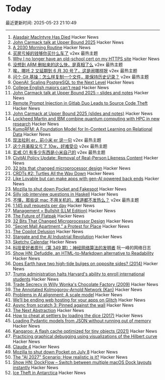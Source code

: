 # Today

最近更新时间: 2025-05-23 21:10:49

--- 
1. [Alasdair MacIntyre Has Died](https://www.wordonfire.org/articles/remembering-alasdair-macintyre-1929-2025/) Hacker News
2. [John Carmack talk at Upper Bound 2025](https://twitter.com/ID_AA_Carmack/status/1925710474366034326) Hacker News
3. [A 2030 Morning Routine](https://www.marginalia.nu/log/a_120_morning_routine_2030/) Hacker News
4. [买房亏掉的钱够你买什么车了](https://www.v2ex.com/t/1133758) v2ex 最热主题
5. [Why I no longer have an old-school cert on my HTTPS site](https://rachelbythebay.com/w/2025/05/22/ssl/) Hacker News
6. [没想到 ARM 删帖来的这么快，是真相了么](https://www.v2ex.com/t/1133797) v2ex 最热主题
7. [唉，哪吒 2 又延期到 6 月 30 号了，这是闹哪样呀](https://www.v2ex.com/t/1133760) v2ex 最热主题
8. [问个 Git 基操：怎么样复制一个文件，能保持历史记录？](https://www.v2ex.com/t/1133693) v2ex 最热主题
9. [OpenAI: Scaling PostgreSQL to the Next Level](https://www.pixelstech.net/article/1747708863-openai%3a-scaling-postgresql-to-the-next-level) Hacker News
10. [College English majors can't read](https://kittenbeloved.substack.com/p/college-english-majors-cant-read) Hacker News
11. [John Carmack talk at Upper Bound 2025 – slides and notes](https://twitter.com/ID_AA_Carmack/status/1925710474366034326) Hacker News
12. [Remote Prompt Injection in Gitlab Duo Leads to Source Code Theft](https://www.legitsecurity.com/blog/remote-prompt-injection-in-gitlab-duo) Hacker News
13. [John Carmack at Upper Bound 2025 (slides and notes)](https://twitter.com/ID_AA_Carmack/status/1925710474366034326) Hacker News
14. [Lockheed Martin and IBM combine quantum computing with HPC in new research](https://www.ibm.com/quantum/blog/lockheed-martin-sqd) Hacker News
15. [KumoRFM: A Foundation Model for In-Context Learning on Relational Data](https://kumo.ai/company/news/kumo-relational-foundation-model/) Hacker News
16. [现法拉利 er，前小米 er 说一句](https://www.v2ex.com/t/1133729) v2ex 最热主题
17. [这个月美股又亏了 10w，好难受😣](https://www.v2ex.com/t/1133699) v2ex 最热主题
18. [玄戒 O1 有多少东西是小米自己的](https://www.v2ex.com/t/1133697) v2ex 最热主题
19. [CivitAI Policy Update: Removal of Real-Person Likeness Content](https://civitai.com/articles/15022/policy-update-removal-of-real-person-likeness-content) Hacker News
20. [32 bits that changed microprocessor design](https://spectrum.ieee.org/bellmac-32-ieee-milestone) Hacker News
21. [CRDTs #2: Turtles All the Way Down](https://jhellerstein.github.io/blog/crdt-turtles/) Hacker News
22. [Like Lovable but can make apps with gen-AI powered back ends](https://getcreatr.com/) Hacker News
23. [Mozilla to shut down Pocket and Fakespot](https://support.mozilla.org/en-US/kb/future-of-pocket) Hacker News
24. [Silly job interview questions in Haskell](https://chrispenner.ca/posts/interview) Hacker News
25. [不懂，那些说 mac 不用关机的，难道都不发热么？](https://www.v2ex.com/t/1133688) v2ex 最热主题
26. [1,145 pull requests per day](https://saile.it/1145-pull-requests-per-day/) Hacker News
27. [Management = Bullshit (LLM Edition)](http://funcall.blogspot.com/2025/05/management-bullshit.html) Hacker News
28. [The Future of Flatpak](https://lwn.net/Articles/1020571/) Hacker News
29. [32 Bits That Changed Microprocessor Design](https://spectrum.ieee.org/bellmac-32-ieee-milestone) Hacker News
30. [“Secret Mall Apartment,” a Protest for Place](https://modernagejournal.com/secret-mall-apartment-a-protest-for-place/251023/) Hacker News
31. [The Copilot Delusion](https://deplet.ing/the-copilot-delusion/) Hacker News
32. [Stargate and the AI Industrial Revolution](https://davefriedman.substack.com/p/stargate-and-the-ai-industrial-revolution) Hacker News
33. [Sketchy Calendar](https://www.inkandswitch.com/ink/notes/sketchy-calendar/) Hacker News
34. [科技爱好者周刊（第 349 期）：神经网络算法的发明者](http://www.ruanyifeng.com/blog/2025/05/weekly-issue-349.html) 阮一峰的网络日志
35. [Show HN: Defuddle, an HTML-to-Markdown alternative to Readability](https://github.com/kepano/defuddle) Hacker News
36. [Does Earth have two high-tide bulges on opposite sides? (2014)](http://physics.stackexchange.com/questions/121830/does-earth-really-have-two-high-tide-bulges-on-opposite-sides) Hacker News
37. [Trump administration halts Harvard's ability to enroll international students](https://www.nytimes.com/2025/05/22/us/politics/trump-harvard-international-students.html) Hacker News
38. [Trade Secrecy in Willy Wonka's Chocolate Factory (2009)](https://papers.ssrn.com/sol3/papers.cfm?abstract_id=1430463) Hacker News
39. [The Annotated Kolmogorov-Arnold Network (Kan)](https://alexzhang13.github.io/blog/2024/annotated-kan/) Hacker News
40. [Problems in AI alignment: A scale model](https://muldoon.cloud/2025/05/22/alignment.html) Hacker News
41. [We’ll be ending web hosting for your apps on Glitch](https://blog.glitch.com/post/changes-are-coming-to-glitch/) Hacker News
42. [Async from scratch 3: Pinned against the wall](https://natkr.com/2025-05-22-async-from-scratch-3/) Hacker News
43. [The Next Abstraction](https://substack.com/inbox/post/164096497) Hacker News
44. [How to cheat at settlers by loading the dice (2017)](https://izbicki.me/blog/how-to-cheat-at-settlers-of-catan-by-loading-the-dice-and-prove-it-with-p-values.html) Hacker News
45. [Loading Pydantic models from JSON without running out of memory](https://pythonspeed.com/articles/pydantic-json-memory/) Hacker News
46. [Kangaroo: A flash cache optimized for tiny objects (2021)](https://engineering.fb.com/2021/10/26/core-infra/kangaroo/) Hacker News
47. [Practicing graphical debugging using visualizations of the Hilbert curve](https://akkartik.name/debugUIs.html) Hacker News
48. [Claude 4](https://www.anthropic.com/news/claude-4) Hacker News
49. [Mozilla to shut down Pocket on July 8](https://support.mozilla.org/en-US/kb/future-of-pocket) Hacker News
50. [The "AI 2027" Scenario: How realistic is it?](https://garymarcus.substack.com/p/the-ai-2027-scenario-how-realistic) Hacker News
51. [Show HN: DockFlow – Switch between multiple macOS Dock layouts instantly](https://dockflow.appitstudio.com/) Hacker News
52. [Ice Theft in Antarctica](https://nautil.us/ice-theft-in-antarctica-1210083/) Hacker News
